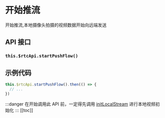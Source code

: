 # 开始推流

开始推流,本地摄像头拍摄的视频数据开始向远端发送

## API 接口

### `this.$rtcApi.startPushFlow()`

## 示例代码

```js
this.$rtcApi.startPushFlow().then(() => {
  // ...
})
```

:::danger
在开始调用此 API 前，一定得先调用 [initLocalStream](initLocalStream.html) 进行本地视频初始化
:::
[[toc]]
